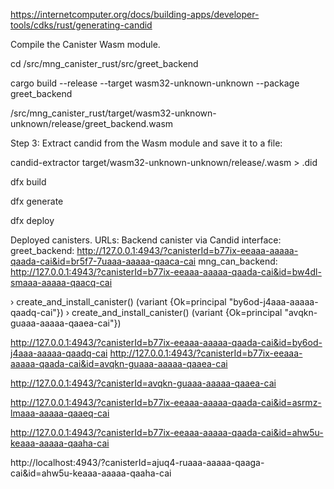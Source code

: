 

https://internetcomputer.org/docs/building-apps/developer-tools/cdks/rust/generating-candid

Compile the Canister Wasm module.

cd /src/mng_canister_rust/src/greet_backend

cargo build --release --target wasm32-unknown-unknown --package greet_backend

/src/mng_canister_rust/target/wasm32-unknown-unknown/release/greet_backend.wasm

Step 3: Extract candid from the Wasm module and save it to a file:

candid-extractor target/wasm32-unknown-unknown/release/<CANISTER>.wasm > <CANISTER>.did


dfx build

dfx generate



dfx deploy 


Deployed canisters.
URLs:
  Backend canister via Candid interface:
    greet_backend: http://127.0.0.1:4943/?canisterId=b77ix-eeaaa-aaaaa-qaada-cai&id=br5f7-7uaaa-aaaaa-qaaca-cai
    mng_can_backend: http://127.0.0.1:4943/?canisterId=b77ix-eeaaa-aaaaa-qaada-cai&id=bw4dl-smaaa-aaaaa-qaacq-cai


› create_and_install_canister()
(variant {Ok=principal "by6od-j4aaa-aaaaa-qaadq-cai"})
› create_and_install_canister()
(variant {Ok=principal "avqkn-guaaa-aaaaa-qaaea-cai"})


http://127.0.0.1:4943/?canisterId=b77ix-eeaaa-aaaaa-qaada-cai&id=by6od-j4aaa-aaaaa-qaadq-cai
http://127.0.0.1:4943/?canisterId=b77ix-eeaaa-aaaaa-qaada-cai&id=avqkn-guaaa-aaaaa-qaaea-cai

http://127.0.0.1:4943/?canisterId=avqkn-guaaa-aaaaa-qaaea-cai


http://127.0.0.1:4943/?canisterId=b77ix-eeaaa-aaaaa-qaada-cai&id=asrmz-lmaaa-aaaaa-qaaeq-cai


http://127.0.0.1:4943/?canisterId=b77ix-eeaaa-aaaaa-qaada-cai&id=ahw5u-keaaa-aaaaa-qaaha-cai

http://localhost:4943/?canisterId=ajuq4-ruaaa-aaaaa-qaaga-cai&id=ahw5u-keaaa-aaaaa-qaaha-cai
